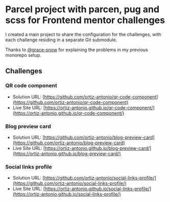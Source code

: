 # Parcel project with parcen, pug and scss for Frontend mentor challenges

I created a main project to share the configuration for the challenges, with each challenge residing in a separate Git submodule.

Thanks to [@grace-snow](https://www.frontendmentor.io/profile/grace-snow) for explaining the problems in my previous monorepo setup.

## Challenges

### QR code component

- Solution URL: [https://github.com/ortiz-antonio/qr-code-component](https://github.com/ortiz-antonio/qr-code-component)
- Live Site URL: [https://ortiz-antonio.github.io/qr-code-component/](https://ortiz-antonio.github.io/qr-code-component/)

### Blog preview card

- Solution URL: [https://github.com/ortiz-antonio/blog-preview-card](https://github.com/ortiz-antonio/blog-preview-card)
- Live Site URL: [https://ortiz-antonio.github.io/blog-preview-card/](https://ortiz-antonio.github.io/blog-preview-card/)

### Social links profile

- Solution URL: [https://github.com/ortiz-antonio/social-links-profile/](https://github.com/ortiz-antonio/social-links-profile/)
- Live Site URL: [https://ortiz-antonio.github.io/social-links-profile/](https://ortiz-antonio.github.io/social-links-profile/)
